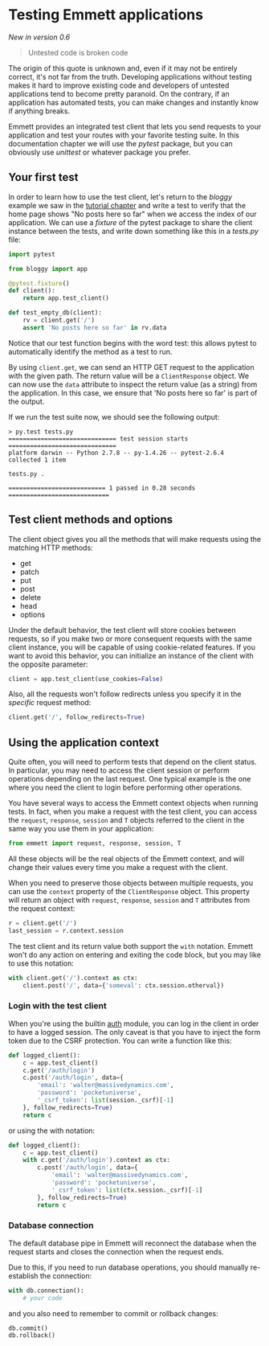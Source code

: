 Testing Emmett applications
===========================
*New in version 0.6*

> Untested code is broken code

The origin of this quote is unknown and, even if it may not be entirely correct, it's not far from the truth. Developing applications without testing makes it hard to improve existing code and developers of untested applications tend to become pretty paranoid. On the contrary, if an application has automated tests, you can make changes and instantly know if anything breaks.

Emmett provides an integrated test client that lets you send requests to your application and test your routes with your favorite testing suite. In this documentation chapter we will use the *pytest* package, but you can obviously use *unittest* or whatever package you prefer.


Your first test
---------------

In order to learn how to use the test client, let's return to the *bloggy* example we saw in the [tutorial chapter](./tutorial) and write a test to verify that the home page shows "No posts here so far" when we access the index of our application. We can use a *fixture* of the pytest package to share the client instance between the tests, and write down something like this in a *tests.py* file:

```python
import pytest

from bloggy import app

@pytest.fixture()
def client():
    return app.test_client()

def test_empty_db(client):
    rv = client.get('/')
    assert 'No posts here so far' in rv.data
```

Notice that our test function begins with the word test: this allows pytest to automatically identify the method as a test to run.

By using `client.get`, we can send an HTTP GET request to the application with the given path. The return value will be a `ClientResponse` object. We can now use the `data` attribute to inspect the return value (as a string) from the application. In this case, we ensure that 'No posts here so far' is part of the output.

If we run the test suite now, we should see the following output:

```
> py.test tests.py
============================== test session starts ==============================
platform darwin -- Python 2.7.8 -- py-1.4.26 -- pytest-2.6.4
collected 1 item

tests.py .

=========================== 1 passed in 0.28 seconds ============================
```

Test client methods and options
-------------------------------

The client object gives you all the methods that will make requests using the matching HTTP methods:

- get
- patch
- put
- post
- delete
- head
- options

Under the default behavior, the test client will store cookies between requests, so if you make two or more consequent requests with the same client instance, you will be capable of using cookie-related features. If you want to avoid this behavior, you can initialize an instance of the client with the opposite parameter:

```python
client = app.test_client(use_cookies=False)
```

Also, all the requests won't follow redirects unless you specify it in the *specific* request method:

```python
client.get('/', follow_redirects=True)
```

Using the application context
-----------------------------

Quite often, you will need to perform tests that depend on the client status. In particular, you may need to access the client session or perform operations depending on the last request. One typical example is the one where you need the client to login before performing other operations.

You have several ways to access the Emmett context objects when running tests. In fact, when you make a request with the test client, you can access the `request`, `response`, `session` and `T` objects referred to the client in the same way you use them in your application:

```python
from emmett import request, response, session, T
```

All these objects will be the real objects of the Emmett context, and will change their values every time you make a request with the client.

When you need to preserve those objects between multiple requests, you can use the `context` property of the `ClientResponse` object. This property will return an object with `request`, `response`, `session` and `T` attributes from the request context:

```python
r = client.get('/')
last_session = r.context.session
```

The test client and its return value both support the `with` notation. Emmett won't do any action on entering and exiting the code block, but you may like to use this notation:

```python
with client.get('/').context as ctx:
    client.post('/', data={'someval': ctx.session.otherval})
```

### Login with the test client

When you're using the builtin [auth](./auth) module, you can log in the client in order to have a logged session. The only caveat is that you have to inject the form token due to the CSRF protection. You can write a function like this:

```python
def logged_client():
    c = app.test_client()
    c.get('/auth/login')
    c.post('/auth/login', data={
        'email': 'walter@massivedynamics.com',
        'password': 'pocketuniverse',
        '_csrf_token': list(session._csrf)[-1]
    }, follow_redirects=True)
    return c
```

or using the with notation:

```python
def logged_client():
    c = app.test_client()
    with c.get('/auth/login').context as ctx:
        c.post('/auth/login', data={
            'email': 'walter@massivedynamics.com',
            'password': 'pocketuniverse',
            '_csrf_token': list(ctx.session._csrf)[-1]
        }, follow_redirects=True)
        return c
```

### Database connection

The default database pipe in Emmett will reconnect the database when the request starts and closes the connection when the request ends.

Due to this, if you need to run database operations, you should manually re-establish the connection:

```python
with db.connection():
    # your code
```

and you also need to remember to commit or rollback changes:

```python
db.commit()
db.rollback()
```
